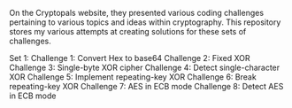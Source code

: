 On the Cryptopals website, they presented various coding challenges pertaining to various topics and ideas within cryptography. 
This repository stores my various attempts at creating solutions for these sets of challenges.

Set 1:
Challenge 1: Convert Hex to base64
Challenge 2: Fixed XOR
Challenge 3: Single-byte XOR cipher
Challenge 4: Detect single-character XOR
Challenge 5: Implement repeating-key XOR
Challenge 6: Break repeating-key XOR
Challenge 7: AES in ECB mode
Challenge 8: Detect AES in ECB mode

